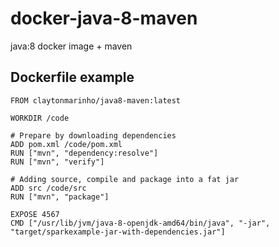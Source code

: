 # docker-java-8-maven
java:8 docker image + maven

## Dockerfile example 

```
FROM claytonmarinho/java8-maven:latest

WORKDIR /code

# Prepare by downloading dependencies
ADD pom.xml /code/pom.xml
RUN ["mvn", "dependency:resolve"]
RUN ["mvn", "verify"]

# Adding source, compile and package into a fat jar
ADD src /code/src
RUN ["mvn", "package"]

EXPOSE 4567
CMD ["/usr/lib/jvm/java-8-openjdk-amd64/bin/java", "-jar", "target/sparkexample-jar-with-dependencies.jar"]
```
